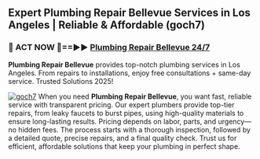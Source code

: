 ## Expert Plumbing Repair Bellevue Services in Los Angeles | Reliable & Affordable (goch7)  

<h3>🚿 ACT NOW 🌟==►► <a href="https://tinyurl.com/2ne6vx2x" rel="nofollow">Plumbing Repair Bellevue 24/7</a></h3>

**Plumbing Repair Bellevue** provides top-notch plumbing services in Los Angeles. From repairs to installations, enjoy free consultations + same-day service. Trusted Solutions 2025!

[![goch7](https://i.imgur.com/4PFF4AK.jpeg)](https://tinyurl.com/2ne6vx2x)
When you need **Plumbing Repair Bellevue**, you want fast, reliable service with transparent pricing. Our expert plumbers provide top-tier repairs, from leaky faucets to burst pipes, using high-quality materials to ensure long-lasting results. Pricing depends on labor, parts, and urgency—no hidden fees. The process starts with a thorough inspection, followed by a detailed quote, precise repairs, and a final quality check. Trust us for efficient, affordable solutions that keep your plumbing in perfect shape.